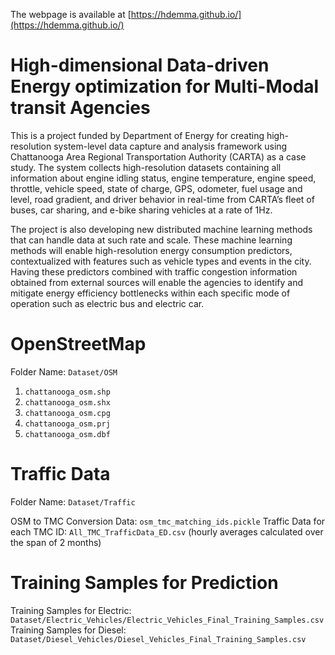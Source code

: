 The webpage is available at [https://hdemma.github.io/](https://hdemma.github.io/)

# High-dimensional Data-driven Energy optimization for Multi-Modal transit Agencies

This is a project funded by Department of Energy for creating high-resolution system-level data capture and analysis framework using Chattanooga Area Regional Transportation Authority (CARTA) as a case study. The system collects high-resolution datasets containing all information about engine idling status, engine temperature, engine speed, throttle, vehicle speed, state of charge, GPS, odometer, fuel usage and level, road gradient, and driver behavior in real-time from CARTA’s fleet of buses, car sharing, and e-bike sharing vehicles at a rate of 1Hz. 

The project is also developing new distributed machine learning methods that can handle data at such rate and scale. These machine learning methods will enable  high-resolution energy consumption predictors, contextualized with features such as vehicle types and events in the city. Having these predictors combined with traffic congestion information obtained from external sources will enable the agencies to identify and mitigate energy efficiency bottlenecks within each specific mode of operation such as electric bus and electric car.

# OpenStreetMap

Folder Name: `Dataset/OSM`

1) `chattanooga_osm.shp`
2) `chattanooga_osm.shx`
3) `chattanooga_osm.cpg`
4) `chattanooga_osm.prj`
5) `chattanooga_osm.dbf`

# Traffic Data

Folder Name: `Dataset/Traffic`

OSM to TMC Conversion Data: `osm_tmc_matching_ids.pickle`
Traffic Data for each TMC ID: `All_TMC_TrafficData_ED.csv`
(hourly averages calculated over the span of 2 months)

# Training Samples for Prediction

Training Samples for Electric: `Dataset/Electric_Vehicles/Electric_Vehicles_Final_Training_Samples.csv`
Training Samples for Diesel: `Dataset/Diesel_Vehicles/Diesel_Vehicles_Final_Training_Samples.csv`
